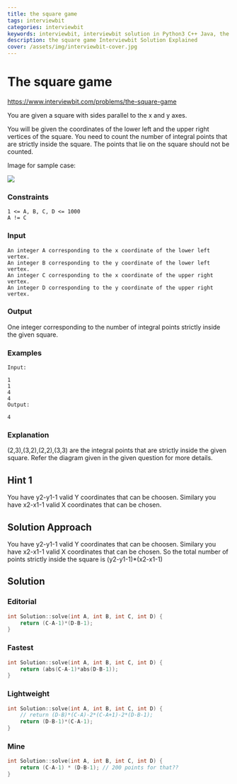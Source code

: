 ```yaml
---
title: the square game
tags: interviewbit
categories: interviewbit
keywords: interviewbit, interviewbit solution in Python3 C++ Java, the square game solution
description: the square game Interviewbit Solution Explained
cover: /assets/img/interviewbit-cover.jpg
---
```


# The square game

https://www.interviewbit.com/problems/the-square-game

You are given a square with sides parallel to the x and y axes.

You will be given the coordinates of the lower left and the 
upper right vertices of the square. You need to count the number of integral points that are strictly inside the square. 
The points that lie on the square should not be counted.

Image for sample case:

![](https://s3-us-west-2.amazonaws.com/ib-assessment-tests/problem_images/square.png)

### Constraints
```
1 <= A, B, C, D <= 1000
A != C
```

### Input
```
An integer A corresponding to the x coordinate of the lower left vertex.
An integer B corresponding to the y coordinate of the lower left vertex. 
An integer C corresponding to the x coordinate of the upper right vertex.
An integer D corresponding to the y coordinate of the upper right vertex.
```
### Output

One integer corresponding to the number of integral points strictly inside the given square.

### Examples
```
Input:

1
1
4
4
Output:

4
```

### Explanation

(2,3),(3,2),(2,2),(3,3) are the integral points that are strictly inside the given square. Refer the diagram given in the given question for more details.

## Hint 1
You have y2-y1-1 valid Y coordinates that can be choosen. Similary you have x2-x1-1 valid X coordinates that can be chosen.

## Solution Approach
You have y2-y1-1 valid Y coordinates that can be choosen. Similary you have x2-x1-1 valid X coordinates that can be chosen. 
So the total number of points strictly inside the square is (y2-y1-1)*(x2-x1-1)

## Solution
### Editorial
```cpp
int Solution::solve(int A, int B, int C, int D) {
    return (C-A-1)*(D-B-1);
}
```
### Fastest
```cpp
int Solution::solve(int A, int B, int C, int D) {
    return (abs(C-A-1)*abs(D-B-1));
}
```

### Lightweight
```cpp
int Solution::solve(int A, int B, int C, int D) {
    // return (D-B)*(C-A)-2*(C-A+1)-2*(D-B-1);
    return (D-B-1)*(C-A-1);
}
```

### Mine
```cpp
int Solution::solve(int A, int B, int C, int D) {
    return (C-A-1) * (D-B-1); // 200 points for that??
}
```
